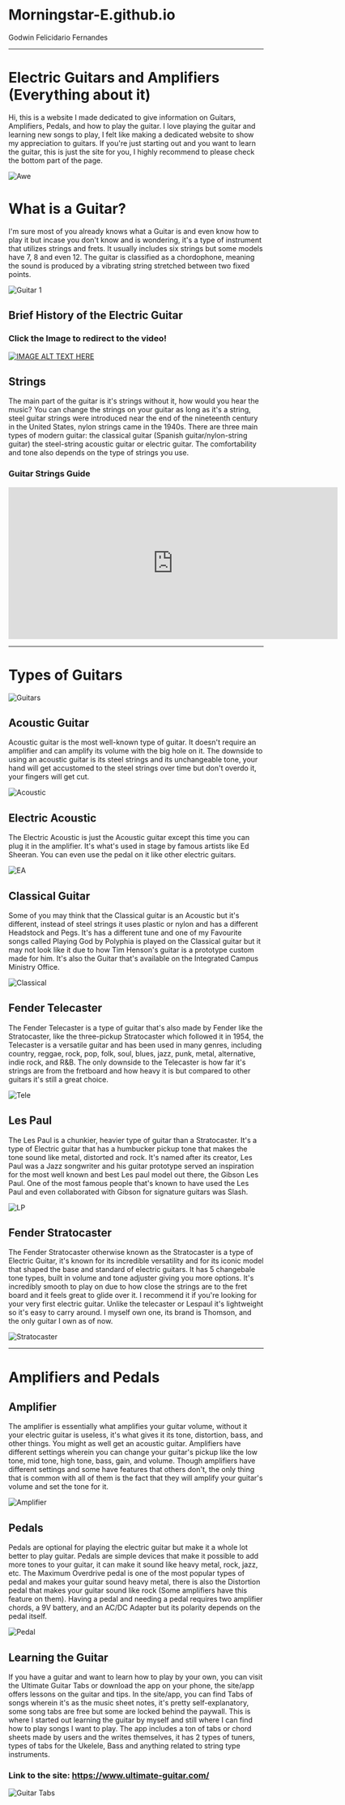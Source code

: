 # Morningstar-E.github.io
Godwin Felicidario Fernandes
__________________________________________________________________________________________________________________________________________________________________________________________________________________________
# Electric Guitars and Amplifiers (Everything about it)
Hi, this is a website I made dedicated to give information on Guitars, Amplifiers, Pedals, and how to play the guitar. I love playing the guitar and learning new songs to play, I felt like making a dedicated website to show my appreciation to guitars. If you're just starting out and you want to learn the guitar, this is just the site for you, I highly recommend to please check the bottom part of the page.

![Awe](https://pop.h-cdn.co/assets/16/21/2048x1371/gallery-1464183649-gettyimages-88617505.jpg)

# What is a Guitar?

I'm sure most of you already knows what a Guitar is and even know how to play it but incase you don't know and is wondering, it's a type of instrument that utilizes strings and frets. It usually includes six strings but some models have 7, 8 and even 12. The guitar is classified as a chordophone, meaning the sound is produced by a vibrating string stretched between two fixed points. 

![Guitar 1](https://seagullguitars.com/wp-content/uploads/2020/06/7-the-new-artist-mosaic-ch-cw-bourbonburst-1470x525-1.jpeg)

## Brief History of the Electric Guitar

### Click the Image to redirect to the video!

[![IMAGE ALT TEXT HERE](https://i.ytimg.com/vi/WbGVi_r7N4s/maxresdefault.jpg)](https://www.youtube.com/watch?v=WbGVi_r7N4s)

## Strings

The main part of the guitar is it's strings without it, how would you hear the music? You can change the strings on your guitar as long as it's a string, steel guitar strings were introduced near the end of the nineteenth century in the United States, nylon strings came in the 1940s. There are three main types of modern guitar: the classical guitar (Spanish guitar/nylon-string guitar) the steel-string acoustic guitar or electric guitar. The comfortability and tone also depends on the type of strings you use.

### Guitar Strings Guide
  <iframe width="650" height="300" src="https://www.youtube.com/embed/etYmve1EIWU?si=MSqKPV1E9XHgo8oB" title="YouTube video player" frameborder="0" allow="accelerometer; autoplay; clipboard-write; encrypted-media; 
   gyroscope; picture-in-picture; web-share" allowfullscreen></iframe>

__________________________________________________________________________________________________________________________________________________________________________________________________________________________
# Types of Guitars

![Guitars](https://guitaristnextdoor.com/wp-content/uploads/2023/09/maple-rosewood-fretboards-hanging-guitars.jpg)

## Acoustic Guitar
Acoustic guitar is the most well-known type of guitar. It doesn't require an amplifier and can amplify its volume with the big hole on it. The downside to using an acoustic guitar is its steel strings and its unchangeable tone, your hand will get accustomed to the steel strings over time but don't overdo it, your fingers will get cut.

![Acoustic](https://cdn.mos.cms.futurecdn.net/qDEs6xt2aX5eDtiLFTFYm7.jpg)
## Electric Acoustic
The Electric Acoustic is just the Acoustic guitar except this time you can plug it in the amplifier. It's what's used in stage by famous artists like Ed Sheeran. You can even use the pedal on it like other electric guitars.

![EA](https://www.learntoplaymusic.com/blog/wp-content/uploads/2014/10/acoustic_pickup_controls.jpg)

## Classical Guitar
Some of you may think that the Classical guitar is an Acoustic but it's different, instead of steel strings it uses plastic or nylon and has a different Headstock and Pegs. It's has a different tune and one of my Favourite songs called Playing God by Polyphia is played on the Classical guitar but it may not look like it due to how Tim Henson's guitar is a prototype custom made for him. It's also the Guitar that's available on the Integrated Campus Ministry Office.

![Classical](https://www.washburn.com/wp-content/uploads/2018/06/DSC07639.jpg)

## Fender Telecaster
The Fender Telecaster is a type of guitar that's also made by Fender like the Stratocaster, like the three-pickup Stratocaster which followed it in 1954, the Telecaster is a versatile guitar and has been used in many genres, including country, reggae, rock, pop, folk, soul, blues, jazz, punk, metal, alternative, indie rock, and R&B. The only downside to the Telecaster is how far it's strings are from the fretboard and how heavy it is but compared to other guitars it's still a great choice.

![Tele](https://cdn.mos.cms.futurecdn.net/oB679mELCzFXiFMozjEqB7-1200-80.jpg)

## Les Paul
The Les Paul is a chunkier, heavier type of guitar than a Stratocaster. It's a type of Electric guitar that has a humbucker pickup tone that makes the tone sound like metal, distorted and rock. It's named after its creator, Les Paul was a Jazz songwriter and his guitar prototype served an inspiration for the most well known and best Les paul model out there, the Gibson Les Paul. One of the most famous people that's known to have used the Les Paul and even collaborated with Gibson for signature guitars was Slash.

![LP](https://images.ctfassets.net/m8onsx4mm13s/6wv3qTmQWzQ5YTsWIFTh99/e46ef84437621d5c954f197d8f3b687c/33-mod-les-paul-custom-shop-modern.jpg)

## Fender Stratocaster
The Fender Stratocaster otherwise known as the Stratocaster is a type of Electric Guitar, it's known for its incredible versatility and for its iconic model that shaped the base and standard of electric guitars. It has 5 changebale tone types, built in volume and tone adjuster giving you more options. It's incredibly smooth to play on due to how close the strings are to the fret board and it feels great to glide over it. I recommend it if you're looking for your very first electric guitar. Unlike the telecaster or Lespaul it's lightweight so it's easy to carry around. I myself own one, its brand is Thomson, and the only guitar I own as of now.

![Stratocaster](https://www.vintageandrareguitars.com/cdn/shop/products/1960-Fender-Stratocaster-Sunburst-14_9fb9ebb4-5125-4200-830c-96103a4acb6f.jpg?v=1653481116)
__________________________________________________________________________________________________________________________________________________________________________________________________________________________
# Amplifiers and Pedals


## Amplifier
The amplifier is essentially what amplifies your guitar volume, without it your electric guitar is useless, it's what gives it its tone, distortion, bass, and other things. You might as well get an acoustic guitar. Amplifiers have different settings wherein you can change your guitar's pickup like the low tone, mid tone, high tone, bass, gain, and volume. Though amplifiers have different settings and some have features that others don't, the only thing that is common with all of them is the fact that they will amplify your guitar's volume and set the tone for it. 

![Amplifier](https://images.guitarguitar.co.uk/cdn/small/160/753_gg_bestunder_thumbnail.jpg)

## Pedals
Pedals are optional for playing the electric guitar but make it a whole lot better to play guitar. Pedals are simple devices that make it possible to add more tones to your guitar, it can make it sound like heavy metal, rock, jazz, etc. The Maximum Overdrive pedal is one of the most popular types of pedal and makes your guitar sound heavy metal, there is also the Distortion pedal that makes your guitar sound like rock (Some amplifiers have this feature on them). Having a pedal and needing a pedal requires two amplifier chords, a 9V battery, and an AC/DC Adapter but its polarity depends on the pedal itself. 

![Pedal](https://github.com/Morningstar-E/Morningstar-E.github.io/assets/151593488/463ffbcf-d82c-48bc-b28c-7b3f3b176c2c)

## Learning the Guitar
If you have a guitar and want to learn how to play by your own, you can visit the Ultimate Guitar Tabs or download the app on your phone, the site/app offers lessons on the guitar and tips. In the site/app, you can find Tabs of songs wherein it's as the music sheet notes, it's pretty self-explanatory, some song tabs are free but some are locked behind the paywall. This is where I started out learning the guitar by myself and still where I can find how to play songs I want to play. The app includes a ton of tabs or chord sheets made by users and the writes themselves, it has 2 types of tuners, types of tabs for the Ukelele, Bass and anything related to string type instruments.

### Link to the site: https://www.ultimate-guitar.com/
![Guitar Tabs](https://cdn-www.bluestacks.com/bs-images/featured_com.ultimateguitar.tabs.jpg)

